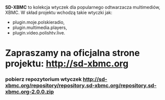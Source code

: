 **SD-XBMC** to kolekcja wtyczek dla popularnego odtwarzacza multimediów, XBMC. W skład projektu wchodzą takie wtyczki jak:
  * plugin.moje.polskieradio,
  * plugin.multimedia.players,
  * plugin.video.polishtv.live.

# Zapraszamy na oficjalna strone projektu: http://sd-xbmc.org #

### pobierz repozytorium wtyczek http://sd-xbmc.org/repository/repository.sd-xbmc.org/repository.sd-xbmc.org-2.0.0.zip ###